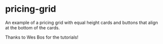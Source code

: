 # pricing-grid
An example of a pricing grid with equal height cards and buttons that align at the bottom of the cards.

Thanks to Wes Bos for the tutorials! 
